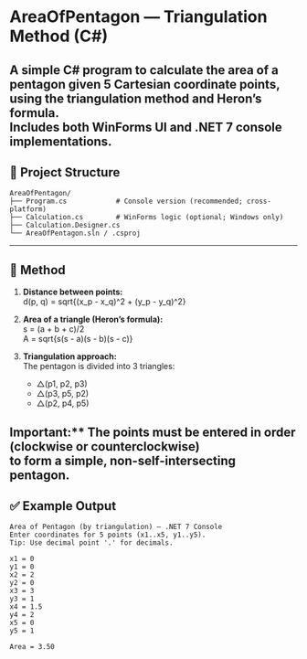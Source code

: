 # AreaOfPentagon — Triangulation Method (C#)

A simple C# program to calculate the **area of a pentagon** given 5 Cartesian coordinate points,  
using the **triangulation method** and **Heron’s formula**.  
Includes both **WinForms UI** and **.NET 7 console** implementations.
---
## 📂 Project Structure
```
AreaOfPentagon/
├── Program.cs            # Console version (recommended; cross-platform)
├── Calculation.cs        # WinForms logic (optional; Windows only)
├── Calculation.Designer.cs
└── AreaOfPentagon.sln / .csproj
```
---
## 🧮 Method
1. **Distance between points:**  
   d(p, q) = sqrt{(x_p - x_q)^2 + (y_p - y_q)^2} 

2. **Area of a triangle (Heron’s formula):**  
   s = (a + b + c)/2   
   A = sqrt{s(s - a)(s - b)(s - c)} 

3. **Triangulation approach:**  
   The pentagon is divided into 3 triangles:  
   - △(p1, p2, p3)  
   - △(p3, p5, p2)  
   - △(p2, p4, p5)

Important:** The points must be entered **in order** (clockwise or counterclockwise)  
to form a simple, non-self-intersecting pentagon.
---
## ✅ Example Output
```
Area of Pentagon (by triangulation) — .NET 7 Console
Enter coordinates for 5 points (x1..x5, y1..y5).
Tip: Use decimal point '.' for decimals.

x1 = 0
y1 = 0
x2 = 2
y2 = 0
x3 = 3
y3 = 1
x4 = 1.5
y4 = 2
x5 = 0
y5 = 1

Area = 3.50
```
